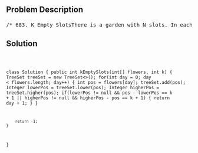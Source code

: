 <!--
<style>
  body { font-family: Arial, sans-serif; }
  .container { max-width: 700px; margin: 0 auto; padding: 10px; }
  .comment-block { background-color: #f9f9f9; padding: 10px; border-left: 5px solid #ccc; overflow-wrap: break-word; white-space: pre-wrap; }
  .code-block { background-color: #f4f4f4; padding: 10px; border: 1px solid #ddd; overflow-wrap: break-word; white-space: pre-wrap; }
</style>
-->

<div class='container'>
<h2>Problem Description</h2>
<div class='comment-block'>
<pre>
/* 683. K Empty SlotsThere is a garden with N slots. In each slot, there is a flower.The N flowers will bloom one by one in N days.In each day, there will be exactly one flower blooming and itwill be in the status of blooming since then.Given an array flowers consists of number from 1 to N. Each numberin the array represents the place where the flower will open in that day.For example, flowers[i] = x means that the unique flower that blooms atday i will be at position x, where i and x will be in the range from 1 to N.Also given an integer k, you need to output in which day there exists twoflowers in the status of blooming, and also the number of flowers betweenthem is k and these flowers are not blooming.If there isn't such day, output -1.Example 1:Input:flowers: [1,3,2]k: 1Output: 2Explanation: In the second day, the first and the third flower have become blooming.Example 2:Input:flowers: [1,2,3]k: 1Output: -1Note:The given array will be in the range [1, 20000].*//* 注解： TreeSet 本质为Black Red Tree, 具体API 有:https://docs.oracle.com/javase/7/docs/api/java/util/TreeSet.html一般都是O(logn)1. first()2. last()3. lower(E e)4. higher(E e)5. add(E e)6. pollFirst()7. pollLast()8. remove(Object o)9. size()10. isEmpty()*/</pre>
</div>

<h2>Solution</h2>
<div class='code-block'>
<pre><code class='language-java'>

class Solution {
    public int kEmptySlots(int[] flowers, int k) {
        TreeSet<Integer> treeSet = new TreeSet<>();
        for(int day = 0; day < flowers.length; day++) {
            int pos = flowers[day];
            treeSet.add(pos);
            Integer lowerPos = treeSet.lower(pos);
            Integer higherPos = treeSet.higher(pos);
            if(lowerPos != null && pos - lowerPos == k + 1 || higherPos != null && higherPos - pos == k + 1) {
                return day + 1;
            }
        }
        
        return -1;
    }
}
</code></pre>
</div>
</div>
